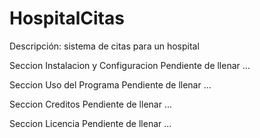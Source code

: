 # HospitalCitas
Descripción: sistema de citas para un hospital

Seccion Instalacion y Configuracion
Pendiente de llenar
...

Seccion Uso del Programa
Pendiente de llenar
...

Seccion Creditos
Pendiente de llenar
...

Seccion Licencia
Pendiente de llenar
...
